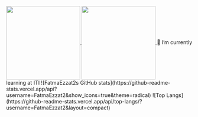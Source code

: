 
<a href="https://github.com/anuraghazra/github-readme-stats">
  <img height=200 align="center" src="https://github-readme-stats.vercel.app/api?username=FatmaEzzat2" />
</a>
<a href="https://github.com/anuraghazra/convoychat">
  <img height=200 align="center" src="https://github-readme-stats.vercel.app/api/top-langs?username=FatmaEzzat2&layout=compact&langs_count=8&card_width=320" />
</a>
🌱 I’m currently learning at ITI
![FatmaEzzat2s GitHub stats](https://github-readme-stats.vercel.app/api?username=FatmaEzzat2&show_icons=true&theme=radical)
![Top Langs](https://github-readme-stats.vercel.app/api/top-langs/?username=FatmaEzzat2&layout=compact)


